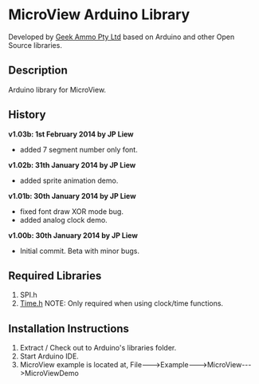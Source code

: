 MicroView Arduino Library
================================
Developed by [Geek Ammo Pty Ltd](http://www.geekammo.com) based on Arduino and other Open Source libraries.  

Description
-----------
Arduino library for MicroView.  

History
-------
**v1.03b: 1st February 2014 by JP Liew**  
* added 7 segment number only font.

**v1.02b: 31th January 2014 by JP Liew**  
* added sprite animation demo.  
	
**v1.01b:	30th January 2014 by JP Liew**  
* fixed font draw XOR mode bug.  
* added analog clock demo.
	
**v1.00b:	30th January 2014 by JP Liew**  
* Initial commit.  Beta with minor bugs.

Required Libraries
------------------
1. SPI.h
2. [Time.h](http://www.pjrc.com/teensy/td_libs_Time.html) NOTE: Only required when using clock/time functions.

Installation Instructions
-------------------------
1. Extract / Check out to Arduino's libraries folder.
2. Start Arduino IDE.
3. MicroView example is located at, File--->Example--->MicroView--->MicroViewDemo
